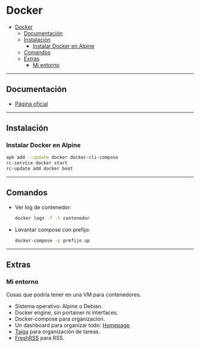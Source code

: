 # Docker

- [Docker](#docker)
  - [Documentación](#documentación)
  - [Instalación](#instalación)
    - [Instalar Docker en Alpine](#instalar-docker-en-alpine)
  - [Comandos](#comandos)
  - [Extras](#extras)
    - [Mi entorno](#mi-entorno)

---

## Documentación

- [Página oficial](https://www.docker.com/)

---

## Instalación

### Instalar Docker en Alpine

```sh
apk add --update docker docker-cli-compose
rc-service docker start
rc-update add docker boot
```

---

## Comandos

- Ver log de contenedor:

  ```sh
  docker logs -f -t contenedor
  ```

- Levantar compose con prefijo:

  ```sh
  docker-compose -p prefijo up
  ```

---

## Extras

### Mi entorno

Cosas que podría tener en una VM para contenedores.

- Sistema operativo: Alpine o Debian.
- Docker engine, sin portainer ni interfaces.
- Docker-compose para organización.
- Un dashboard para organizar todo: [Homepage](https://gethomepage.dev/).
- [Taiga](https://taiga.io/) para organización de tareas.
- [FreshRSS](https://github.com/FreshRSS/FreshRSS) para RSS.
